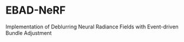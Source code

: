 # EBAD-NeRF
Implementation of Deblurring Neural Radiance Fields with Event-driven Bundle Adjustment
